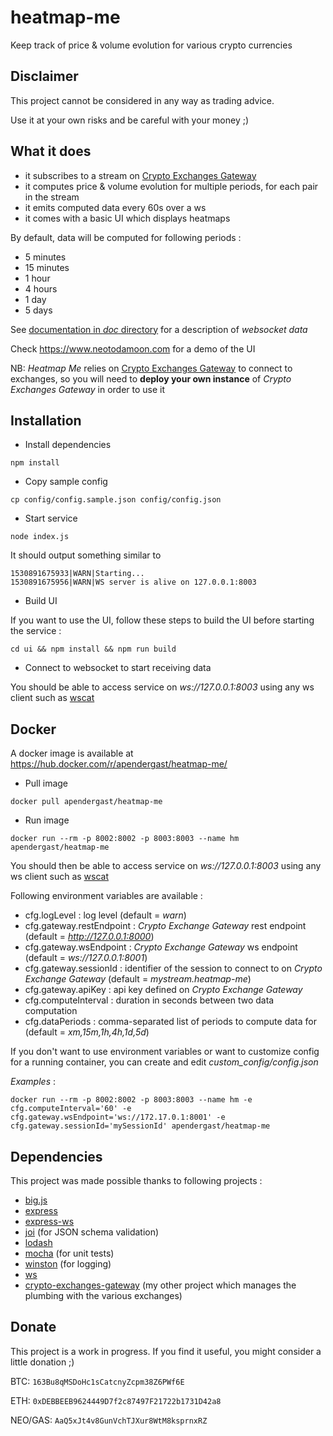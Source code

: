 # heatmap-me

Keep track of price & volume evolution for various crypto currencies

## Disclaimer

This project cannot be considered in any way as trading advice.

Use it at your own risks and be careful with your money ;)

## What it does

* it subscribes to a stream on [Crypto Exchanges Gateway](https://github.com/aloysius-pgast/crypto-exchanges-gateway)
* it computes price & volume evolution for multiple periods, for each pair in the stream
* it emits computed data every 60s over a ws
* it comes with a basic UI which displays heatmaps

By default, data will be computed for following periods :

* 5 minutes
* 15 minutes
* 1 hour
* 4 hours
* 1 day
* 5 days

See [documentation in _doc_ directory](doc/ws/index.adoc) for a description of _websocket data_

Check https://www.neotodamoon.com for a demo of the UI

NB: _Heatmap Me_ relies on [Crypto Exchanges Gateway](https://github.com/aloysius-pgast/crypto-exchanges-gateway) to connect to exchanges, so you will need to **deploy your own instance** of _Crypto Exchanges Gateway_ in order to use it

## Installation

* Install dependencies

```
npm install
```

* Copy sample config

```
cp config/config.sample.json config/config.json
```

* Start service

```
node index.js
```

It should output something similar to

```
1530891675933|WARN|Starting...
1530891675956|WARN|WS server is alive on 127.0.0.1:8003
```

* Build UI

If you want to use the UI, follow these steps to build the UI before starting the service :

```
cd ui && npm install && npm run build
```

* Connect to websocket to start receiving data

You should be able to access service on _ws://127.0.0.1:8003_ using any ws client such as [wscat](https://github.com/websockets/wscat)

## Docker

A docker image is available at https://hub.docker.com/r/apendergast/heatmap-me/

* Pull image

```
docker pull apendergast/heatmap-me
```

* Run image

```
docker run --rm -p 8002:8002 -p 8003:8003 --name hm apendergast/heatmap-me
```

You should then be able to access service on _ws://127.0.0.1:8003_ using any ws client such as [wscat](https://github.com/websockets/wscat)

Following environment variables are available :

* cfg.logLevel : log level (default = _warn_)
* cfg.gateway.restEndpoint : _Crypto Exchange Gateway_ rest endpoint (default = _http://127.0.0.1:8000_)
* cfg.gateway.wsEndpoint : _Crypto Exchange Gateway_ ws endpoint (default = _ws://127.0.0.1:8001_)
* cfg.gateway.sessionId : identifier of the session to connect to on _Crypto Exchange Gateway_ (default = _mystream.heatmap-me_)
* cfg.gateway.apiKey : api key defined on _Crypto Exchange Gateway_
* cfg.computeInterval : duration in seconds between two data computation
* cfg.dataPeriods : comma-separated list of periods to compute data for (default = _xm,15m,1h,4h,1d,5d_)

If you don't want to use environment variables or want to customize config for a running container, you can create and edit *custom_config/config.json*

_Examples_ :

```
docker run --rm -p 8002:8002 -p 8003:8003 --name hm -e cfg.computeInterval='60' -e cfg.gateway.wsEndpoint='ws://172.17.0.1:8001' -e cfg.gateway.sessionId='mySessionId' apendergast/heatmap-me
```

## Dependencies

This project was made possible thanks to following projects :

* [big.js](https://www.npmjs.com/package/big.js)
* [express](https://www.npmjs.com/package/express)
* [express-ws](https://www.npmjs.com/package/express-ws)
* [joi](https://www.npmjs.com/package/joi) (for JSON schema validation)
* [lodash](https://www.npmjs.com/package/lodash)
* [mocha](https://www.npmjs.com/package/mocha) (for unit tests)
* [winston](https://www.npmjs.com/package/winston) (for logging)
* [ws](https://www.npmjs.com/package/ws)
* [crypto-exchanges-gateway](https://github.com/aloysius-pgast/crypto-exchanges-gateway) (my other project which manages the plumbing with the various exchanges)

## Donate

This project is a work in progress. If you find it useful, you might consider a little donation ;)

BTC: `163Bu8qMSDoHc1sCatcnyZcpm38Z6PWf6E`

ETH: `0xDEBBEEB9624449D7f2c87497F21722b1731D42a8`

NEO/GAS: `AaQ5xJt4v8GunVchTJXur8WtM8ksprnxRZ`
